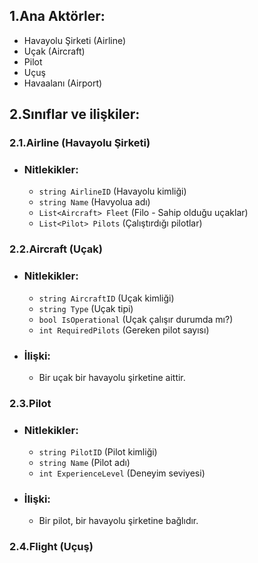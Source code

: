 ## 1.Ana Aktörler:
 - Havayolu Şirketi (Airline)
 - Uçak (Aircraft)
 - Pilot
 - Uçuş
 - Havaalanı (Airport)
## 2.Sınıflar ve ilişkiler:
### 2.1.Airline (Havayolu Şirketi)
 - ### Nitlekikler:
    - `string AirlineID` (Havayolu kimliği)
    - `string Name` (Havyolua adı)
    - `List<Aircraft> Fleet` (Filo - Sahip olduğu uçaklar)
    - `List<Pilot> Pilots` (Çalıştırdığı pilotlar)
### 2.2.Aircraft (Uçak)
 - ### Nitlekikler:
    - `string AircraftID` (Uçak kimliği)
    - `string Type` (Uçak tipi)
    - `bool IsOperational` (Uçak çalışır durumda mı?)
    - `int RequiredPilots` (Gereken pilot sayısı)
 - ### İlişki:
    - Bir uçak bir havayolu şirketine aittir.
### 2.3.Pilot
 - ### Nitlekikler:
    - `string PilotID` (Pilot kimliği)
    - `string Name` (Pilot adı)
    - `int ExperienceLevel` (Deneyim seviyesi)
 - ### İlişki:
    - Bir pilot, bir havayolu şirketine bağlıdır.
### 2.4.Flight (Uçuş) 
